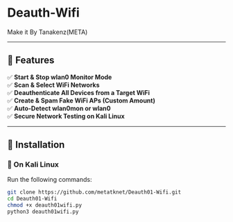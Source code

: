 # Deauth-Wifi
Make it By Tanakenz(META)

---

## 📌 Features  
✅ **Start & Stop wlan0 Monitor Mode**  
✅ **Scan & Select WiFi Networks**  
✅ **Deauthenticate All Devices from a Target WiFi**  
✅ **Create & Spam Fake WiFi APs (Custom Amount)**  
✅ **Auto-Detect wlan0mon or wlan0**  
✅ **Secure Network Testing on Kali Linux**  

---

## 🔧 Installation  

### 🔹 On Kali Linux
Run the following commands:

```bash
git clone https://github.com/metatknet/Deauth01-Wifi.git
cd Deauth01-Wifi
chmod +x deauth01wifi.py
python3 deauth01wifi.py
